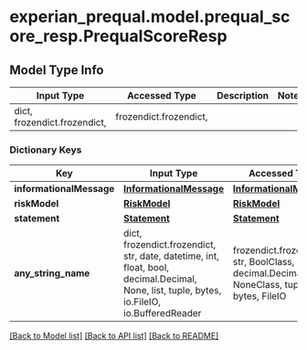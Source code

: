 # experian_prequal.model.prequal_score_resp.PrequalScoreResp

## Model Type Info
Input Type | Accessed Type | Description | Notes
------------ | ------------- | ------------- | -------------
dict, frozendict.frozendict,  | frozendict.frozendict,  |  | 

### Dictionary Keys
Key | Input Type | Accessed Type | Description | Notes
------------ | ------------- | ------------- | ------------- | -------------
**informationalMessage** | [**InformationalMessage**](InformationalMessage.md) | [**InformationalMessage**](InformationalMessage.md) |  | [optional] 
**riskModel** | [**RiskModel**](RiskModel.md) | [**RiskModel**](RiskModel.md) |  | [optional] 
**statement** | [**Statement**](Statement.md) | [**Statement**](Statement.md) |  | [optional] 
**any_string_name** | dict, frozendict.frozendict, str, date, datetime, int, float, bool, decimal.Decimal, None, list, tuple, bytes, io.FileIO, io.BufferedReader | frozendict.frozendict, str, BoolClass, decimal.Decimal, NoneClass, tuple, bytes, FileIO | any string name can be used but the value must be the correct type | [optional]

[[Back to Model list]](../../README.md#documentation-for-models) [[Back to API list]](../../README.md#documentation-for-api-endpoints) [[Back to README]](../../README.md)

